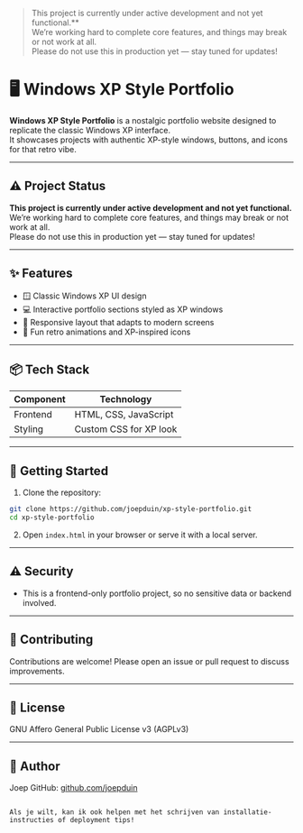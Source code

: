 > This project is currently under active development and not yet functional.**  
We’re working hard to complete core features, and things may break or not work at all.  
Please do not use this in production yet — stay tuned for updates!

# 🖥️ Windows XP Style Portfolio

**Windows XP Style Portfolio** is a nostalgic portfolio website designed to replicate the classic Windows XP interface.  
It showcases projects with authentic XP-style windows, buttons, and icons for that retro vibe.

---

## ⚠️ Project Status

**This project is currently under active development and not yet functional.**  
We’re working hard to complete core features, and things may break or not work at all.  
Please do not use this in production yet — stay tuned for updates!

---

## ✨ Features

- 🪟 Classic Windows XP UI design  
- 💻 Interactive portfolio sections styled as XP windows  
- 📱 Responsive layout that adapts to modern screens  
- 🎨 Fun retro animations and XP-inspired icons  

---

## 📦 Tech Stack

| Component  | Technology             |
|------------|------------------------|
| Frontend   | HTML, CSS, JavaScript  |
| Styling    | Custom CSS for XP look |

---

## 🚀 Getting Started

1. Clone the repository:  
```bash
git clone https://github.com/joepduin/xp-style-portfolio.git
cd xp-style-portfolio
````

2. Open `index.html` in your browser or serve it with a local server.

---

## ⚠️ Security

* This is a frontend-only portfolio project, so no sensitive data or backend involved.

---

## 🤝 Contributing

Contributions are welcome! Please open an issue or pull request to discuss improvements.

---

## 📜 License

GNU Affero General Public License v3 (AGPLv3)

---

## 👤 Author

Joep
GitHub: [github.com/joepduin](https://github.com/joepduin)

```

Als je wilt, kan ik ook helpen met het schrijven van installatie-instructies of deployment tips!
```
